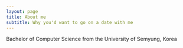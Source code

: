 ```yaml
---
layout: page
title: About me
subtitle: Why you'd want to go on a date with me
---
```


<span class="fa fa-graduation-cap about-icon"></span>
Bachelor of Computer Science from the University of Semyung, Korea
